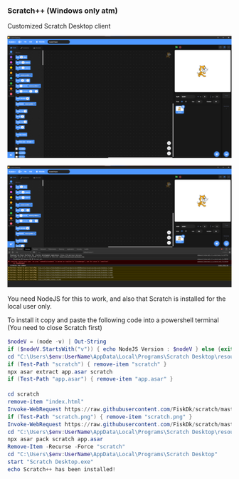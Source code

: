 ### Scratch++ (Windows only atm)

Customized Scratch Desktop client

![](https://github.com/FiskDk/scratch/blob/master/sc1.png)

![](https://github.com/FiskDk/scratch/blob/master/sc2.png)

You need NodeJS for this to work, and also that Scratch is installed for the local user only.

To install it copy and paste the following code into a powershell terminal
(You need to close Scratch first)

```powershell
$nodeV = (node -v) | Out-String
if ($nodeV.StartsWith("v")) { echo NodeJS Version : $nodeV } else {exit}
cd "C:\Users\$env:UserName\AppData\Local\Programs\Scratch Desktop\resources"
if (Test-Path "scratch") { remove-item "scratch" }
npx asar extract app.asar scratch
if (Test-Path "app.asar") { remove-item "app.asar" }

cd scratch
remove-item "index.html"
Invoke-WebRequest https://raw.githubusercontent.com/FiskDk/scratch/master/2inject/index.html -OutFile index.html
if (Test-Path "scratch.png") { remove-item "scratch.png" }
Invoke-WebRequest https://raw.githubusercontent.com/FiskDk/scratch/master/2inject/scratch.png -OutFile scratch.png
cd "C:\Users\$env:UserName\AppData\Local\Programs\Scratch Desktop\resources"
npx asar pack scratch app.asar
Remove-Item -Recurse -Force "scratch"
cd "C:\Users\$env:UserName\AppData\Local\Programs\Scratch Desktop"
start "Scratch Desktop.exe"
echo Scratch++ has been installed!

```